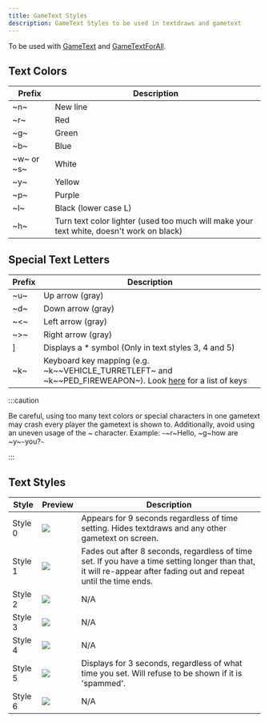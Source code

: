```yaml
---
title: GameText Styles
description: GameText Styles to be used in textdraws and gametext
---
```


To be used with [GameText](../functions/GameTextForPlayer) and [GameTextForAll](../functions/GameTextForAll).

## Text Colors

| Prefix     | Description                                                                              |
| ---------- | ---------------------------------------------------------------------------------------- |
| ~n~        | New line                                                                                 |
| ~r~        | Red                                                                                      |
| ~g~        | Green                                                                                    |
| ~b~        | Blue                                                                                     |
| ~w~ or ~s~ | White                                                                                    |
| ~y~        | Yellow                                                                                   |
| ~p~        | Purple                                                                                   |
| ~l~        | Black (lower case L)                                                                     |
| ~h~        | Turn text color lighter (used too much will make your text white, doesn't work on black) |

## Special Text Letters

| Prefix | Description                                                                                                                         |
| ------ | ----------------------------------------------------------------------------------------------------------------------------------- |
| ~u~    | Up arrow (gray)                                                                                                                     |
| ~d~    | Down arrow (gray)                                                                                                                   |
| ~\<~   | Left arrow (gray)                                                                                                                   |
| ~>~    | Right arrow (gray)                                                                                                                  |
| ]      | Displays a \* symbol (Only in text styles 3, 4 and 5)                                                                               |
| ~k~    | Keyboard key mapping (e.g. ~k\~~VEHICLE_TURRETLEFT~ and ~k\~~PED_FIREWEAPON~). Look [here](../resources/keys) for a list of keys |

:::caution

Be careful, using too many text colors or special characters in one gametext may crash every player the gametext is shown to. Additionally, avoid using an uneven usage of the ~ character. Example: `~`~r~Hello, ~g~how are ~y~`~`you?`~`

:::

## Text Styles

| Style   | Preview                                | Description                                                                                                                                                        |
| ------- | -------------------------------------- | ------------------------------------------------------------------------------------------------------------------------------------------------------------------ |
| Style 0 | ![](/images/gameTextStyles/style0.png) | Appears for 9 seconds regardless of time setting. Hides textdraws and any other gametext on screen.                                                                |
| Style 1 | ![](/images/gameTextStyles/style1.png) | Fades out after 8 seconds, regardless of time set. If you have a time setting longer than that, it will re-appear after fading out and repeat until the time ends. |
| Style 2 | ![](/images/gameTextStyles/style2.png) | N/A                                                                                                                                                                |
| Style 3 | ![](/images/gameTextStyles/style3.png) | N/A                                                                                                                                                                |
| Style 4 | ![](/images/gameTextStyles/style4.png) | N/A                                                                                                                                                                |
| Style 5 | ![](/images/gameTextStyles/style5.png) | Displays for 3 seconds, regardless of what time you set. Will refuse to be shown if it is 'spammed'.                                                               |
| Style 6 | ![](/images/gameTextStyles/style6.png) | N/A                                                                                                                                                                |
